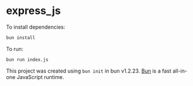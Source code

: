 # express_js

To install dependencies:

```bash
bun install
```

To run:

```bash
bun run index.js
```

This project was created using `bun init` in bun v1.2.23. [Bun](https://bun.com) is a fast all-in-one JavaScript runtime.
